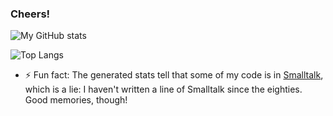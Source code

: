 ### Cheers!

![My GitHub stats](https://github-readme-stats.vercel.app/api?username=VoltanFr&show_icons=true&theme=radical&include_all_commits=true&show_owner=true)

![Top Langs](https://github-readme-stats.vercel.app/api/top-langs/?username=VoltanFr&layout=compact)

- ⚡ Fun fact: The generated stats tell that some of my code is in [Smalltalk](https://en.wikipedia.org/wiki/Smalltalk), which is a lie: I haven't written a line of Smalltalk since the eighties. Good memories, though!

<!--
**VoltanFr/VoltanFr** is a ✨ _special_ ✨ repository because its `README.md` (this file) appears on your GitHub profile.

Here are some ideas to get you started:

- 🔭 I’m currently working on ...
- 🌱 I’m currently learning ...
- 👯 I’m looking to collaborate on ...
- 🤔 I’m looking for help with ...
- 💬 Ask me about ...
- 📫 How to reach me: ...
- 😄 Pronouns: ...
-->
